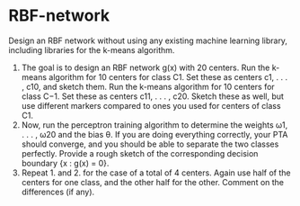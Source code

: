 # RBF-network
Design an RBF network without using any existing machine learning library, including libraries for the k-means algorithm. 

1. The goal is to design an RBF network g(x) with 20 centers. Run the k-means
algorithm for 10 centers for class C1. Set these as centers c1, . . . , c10, and sketch them. Run the k-means
algorithm for 10 centers for class C−1. Set these as centers c11, . . . , c20. Sketch these as well, but use
different markers compared to ones you used for centers of class C1.
2. Now, run the perceptron training algorithm to determine the weights ω1, . . . , ω20 and the bias θ. If you
are doing everything correctly, your PTA should converge, and you should be able to separate the two
classes perfectly. Provide a rough sketch of the corresponding decision boundary {x : g(x) = 0}.
3.  Repeat 1. and 2. for the case of a total of 4 centers. Again use half of the centers for one class, and the
other half for the other. Comment on the differences (if any).
